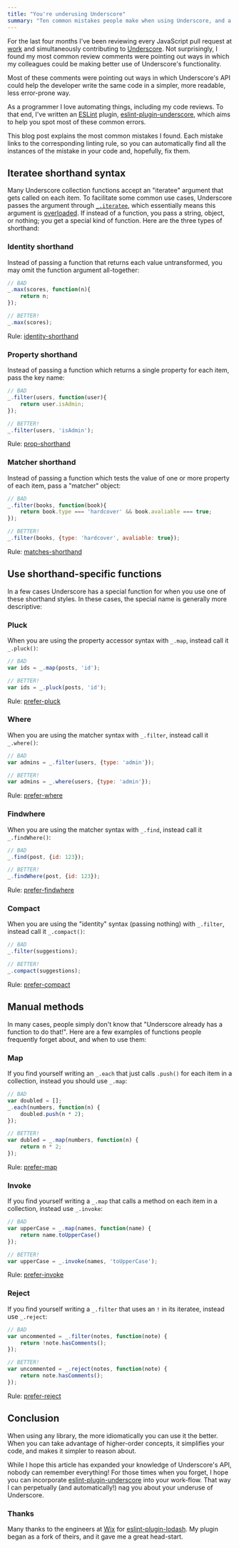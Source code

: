 ```yaml
---
title: "You're underusing Underscore"
summary: "Ten common mistakes people make when using Underscore, and a linting tool to detect them."
---
```


For the last four months I've been reviewing every JavaScript pull request at
[work](http://hearsaysocial.com/) and simultaneously contributing to
[Underscore](http://underscorejs.org/). Not surprisingly, I found my most
common review comments were pointing out ways in which my colleagues could be
making better use of Underscore's functionality.

Most of these comments were pointing out ways in which Underscore's API could
help the developer write the same code in a simpler, more readable, less
error-prone way.

As a programmer I love automating things, including my code reviews. To that
end, I've written an [ESLint](http://eslint.org/) plugin,
[eslint-plugin-underscore](https://github.com/captbaritone/eslint-plugin-underscore),
which aims to help you spot most of these common errors.

This blog post explains the most common mistakes I found. Each mistake links
to the corresponding linting rule, so you can automatically find all the
instances of the mistake in your code and, hopefully, fix them.

## Iteratee shorthand syntax

Many Underscore collection functions accept an "iteratee" argument that gets
called on each item. To facilitate some common use cases, Underscore passes the
argument through [`_.iteratee`](http://underscorejs.org/#iteratee), which
essentially means this argument is
[overloaded](https://en.wikipedia.org/wiki/Function_overloading). If instead of
a function, you pass a string, object, or nothing; you get a special kind of
function. Here are the three types of shorthand:

### Identity shorthand

Instead of passing a function that returns each value untransformed, you may
omit the function argument all-together:

```javascript
// BAD
_.max(scores, function(n){
    return n;
});

// BETTER!
_.max(scores);
```

Rule: [identity-shorthand](https://github.com/captbaritone/eslint-plugin-underscore/blob/master/docs/rules/identity-shorthand.md)

### Property shorthand

Instead of passing a function which returns a single property for each item,
pass the key name:

```javascript
// BAD
_.filter(users, function(user){
    return user.isAdmin;
});

// BETTER!
_.filter(users, 'isAdmin');
```

Rule: [prop-shorthand](https://github.com/captbaritone/eslint-plugin-underscore/blob/master/docs/rules/prop-shorthand.md)

### Matcher shorthand

Instead of passing a function which tests the value of one or more property of
each item, pass a "matcher" object:


```javascript
// BAD
_.filter(books, function(book){
    return book.type === 'hardcover' && book.avaliable === true;
});

// BETTER!
_.filter(books, {type: 'hardcover', avaliable: true});
```

Rule: [matches-shorthand](https://github.com/captbaritone/eslint-plugin-underscore/blob/master/docs/rules/matches-shorthand.md)

## Use shorthand-specific functions

In a few cases Underscore has a special function for when you use one of these
shorthand styles. In these cases, the special name is generally more
descriptive:

### Pluck

When you are using the property accessor syntax with `_.map`, instead call it
`_.pluck()`:


```javascript
// BAD
var ids = _.map(posts, 'id');

// BETTER!
var ids = _.pluck(posts, 'id');
```

Rule: [prefer-pluck](https://github.com/captbaritone/eslint-plugin-underscore/blob/master/docs/rules/prefer-pluck.md)

### Where

When you are using the matcher syntax with `_.filter`, instead call it
`_.where()`:


```javascript
// BAD
var admins = _.filter(users, {type: 'admin'});

// BETTER!
var admins = _.where(users, {type: 'admin'});
```

Rule: [prefer-where](https://github.com/captbaritone/eslint-plugin-underscore/blob/master/docs/rules/prefer-where.md)

### Findwhere

When you are using the matcher syntax with `_.find`, instead call it
`_.findWhere()`:


```javascript
// BAD
_.find(post, {id: 123});

// BETTER!
_.findWhere(post, {id: 123});
```

Rule: [prefer-findwhere](https://github.com/captbaritone/eslint-plugin-underscore/blob/master/docs/rules/prefer-findwhere.md)

### Compact

When you are using the "identity" syntax (passing nothing) with `_.filter`,
instead call it `_.compact()`:


```javascript
// BAD
_.filter(suggestions);

// BETTER!
_.compact(suggestions);
```

Rule: [prefer-compact](https://github.com/captbaritone/eslint-plugin-underscore/blob/master/docs/rules/prefer-compact.md)

## Manual methods

In many cases, people simply don't know that "Underscore already has a function
to do that!". Here are a few examples of functions people frequently forget
about, and when to use them:

### Map

If you find yourself writing an `_.each` that just calls `.push()` for each
item in a collection, instead you should use `_.map`:

```javascript
// BAD
var doubled = [];
_.each(numbers, function(n) {
    doubled.push(n * 2);
});

// BETTER!
var dubled = _.map(numbers, function(n) {
    return n * 2;
});
```

Rule: [prefer-map](https://github.com/captbaritone/eslint-plugin-underscore/blob/master/docs/rules/prefer-map.md)

### Invoke

If you find yourself writing a `_.map` that calls a method on each item in
a collection, instead use `_.invoke`:

```javascript
// BAD
var upperCase = _.map(names, function(name) {
    return name.toUpperCase()
});

// BETTER!
var upperCase = _.invoke(names, 'toUpperCase');
```

Rule: [prefer-invoke](https://github.com/captbaritone/eslint-plugin-underscore/blob/master/docs/rules/prefer-invoke.md)

### Reject

If you find yourself writing a `_.filter` that uses an `!` in its iteratee,
instead use `_.reject`:

```javascript
// BAD
var uncommented = _.filter(notes, function(note) {
    return !note.hasComments();
});

// BETTER!
var uncommented = _.reject(notes, function(note) {
    return note.hasComments();
});
```

Rule: [prefer-reject](https://github.com/captbaritone/eslint-plugin-underscore/blob/master/docs/rules/prefer-reject.md)

## Conclusion

When using any library, the more idiomatically you can use it the better. When
you can take advantage of higher-order concepts, it simplifies your code, and
makes it simpler to reason about.

While I hope this article has expanded your knowledge of Underscore's API,
nobody can remember everything! For those times when you forget, I hope you
can incorporate
[eslint-plugin-underscore](https://github.com/captbaritone/eslint-plugin-underscore)
into your work-flow. That way I can perpetually (and automatically!) nag you
about your underuse of Underscore.

### Thanks

Many thanks to the engineers at [Wix](http://www.wix.com/) for
[eslint-plugin-lodash](https://github.com/wix/eslint-plugin-lodash). My plugin
began as a fork of theirs, and it gave me a great head-start.
